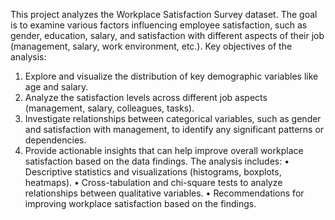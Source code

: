 This project analyzes the Workplace Satisfaction Survey dataset. The goal is to examine various factors influencing employee satisfaction, such as gender, education, salary, and satisfaction with different aspects of their job (management, salary, work environment, etc.).
Key objectives of the analysis:
1.	Explore and visualize the distribution of key demographic variables like age and salary.
2.	Analyze the satisfaction levels across different job aspects (management, salary, colleagues, tasks).
3.	Investigate relationships between categorical variables, such as gender and satisfaction with management, to identify any significant patterns or dependencies.
4.	Provide actionable insights that can help improve overall workplace satisfaction based on the data findings.
The analysis includes:
•	Descriptive statistics and visualizations (histograms, boxplots, heatmaps).
•	Cross-tabulation and chi-square tests to analyze relationships between qualitative variables.
•	Recommendations for improving workplace satisfaction based on the findings.

